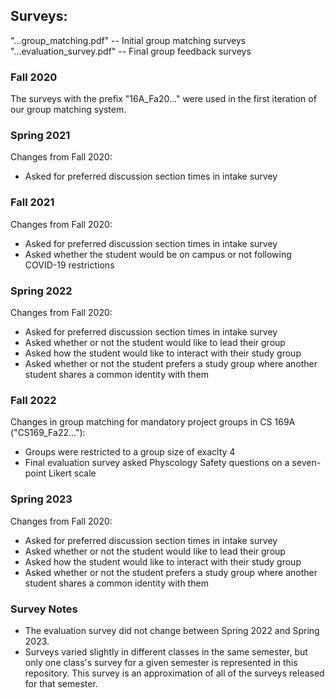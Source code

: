 ## Surveys:
"...group_matching.pdf" -- Initial group matching surveys
"...evaluation_survey.pdf" -- Final group feedback surveys

### Fall 2020
The surveys with the prefix "16A_Fa20..." were used in the first iteration of our group matching system.

### Spring 2021
Changes from Fall 2020:
* Asked for preferred discussion section times in intake survey

### Fall 2021
Changes from Fall 2020:
* Asked for preferred discussion section times in intake survey
* Asked whether the student would be on campus or not following COVID-19 restrictions

### Spring 2022
Changes from Fall 2020:
* Asked for preferred discussion section times in intake survey
* Asked whether or not the student would like to lead their group
* Asked how the student would like to interact with their study group
* Asked whether or not the student prefers a study group where another student shares a common identity with them

### Fall 2022
Changes in group matching for mandatory project groups in CS 169A ("CS169_Fa22..."):
* Groups were restricted to a group size of exaclty 4
* Final evaluation survey asked Physcology Safety questions on a seven-point Likert scale

### Spring 2023
Changes from Fall 2020:
* Asked for preferred discussion section times in intake survey
* Asked whether or not the student would like to lead their group
* Asked how the student would like to interact with their study group
* Asked whether or not the student prefers a study group where another student shares a common identity with them

### Survey Notes
* The evaluation survey did not change between Spring 2022 and Spring 2023.
* Surveys varied slightly in different classes in the same semester, but only one class's survey for a given semester is represented in this repository. This survey is an approximation of all of the surveys released for that semester.
